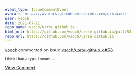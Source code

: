 ```yaml
---
event_type: IssueCommentEvent
avatar: "https://avatars.githubusercontent.com/u/814322?"
user: vsoch
date: 2021-07-21
repo_name: vsoch/usrse.github.io
html_url: https://github.com/vsoch/usrse.github.io/pull/53
repo_url: https://github.com/vsoch/usrse.github.io
---
```


<a href='https://github.com/vsoch' target='_blank'>vsoch</a> commented on issue <a href='https://github.com/vsoch/usrse.github.io/pull/53' target='_blank'>vsoch/usrse.github.io#53</a>.

<small>I think I had a typo, I meant:...</small>

<a href='https://github.com/vsoch/usrse.github.io/pull/53' target='_blank'>View Comment</a>